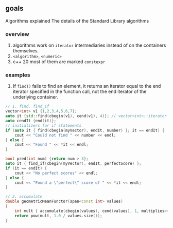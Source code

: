 ## goals
Algorithms explained
The details of the Standard Library algorithms


### overview
1. algorithms work on `iterator` intermediaries instead of on the containers themselves.
2. `<algorithm>`, `<numeric>`
3. c++ 20 most of them are marked `constexpr`

### examples
1. If `find()` fails to find an element, it returns an iterator equal to the end iterator specified in the function call, not the end iterator of the underlying container.


```cpp
// 1. find, find_if
vector<int> v1 {1,2,3,4,5,6,7};
auto it {std::find(cbegin(v1), cend(v1), 4)}; // vector<int>::iterator it = ...
auto cendIt {end(it)};
// initializers for if statements
if (auto it { find(cbegin(myVector), endIt, number) }; it == endIt) {
    cout << "Could not find " << number << endl;
} else {
    cout << "Found " << *it << endl;
}

bool pred(int num) {return num > 3};
auto it { find_if(cbegin(myVector), endIt, perfectScore) };
if (it == endIt) {
    cout << "No perfect scores" << endl;
} else {
    cout << "Found a \"perfect\" score of " << *it << endl;
}

// 2. accumulate
double geometricMeanFunctor(span<const int> values)
{
    int mult { accumulate(cbegin(values), cend(values), 1, multiplies<>{}) };
    return pow(mult, 1.0 / values.size());
}

```